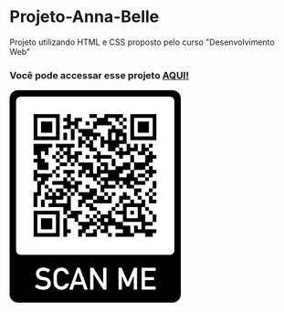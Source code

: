 # Projeto-Anna-Belle
 Projeto utilizando HTML e CSS proposto pelo curso "Desenvolvimento Web"

### Você pode accessar esse projeto <a href="https://tarcisiopatricio.github.io/projeto-anna-belle/" target="_blank"> AQUI!</a>

<img src="imagens/frame.png" alt="QRCODE">